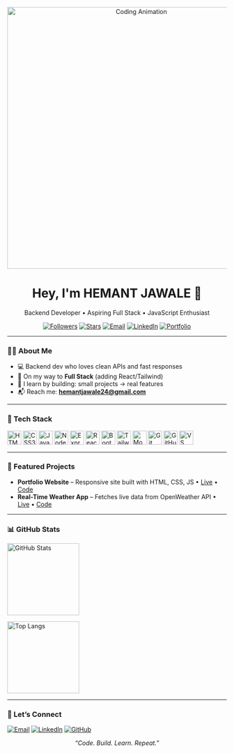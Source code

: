 <!-- GIF Banner -->
<p align="center">
  <img src="https://media4.giphy.com/media/v1.Y2lkPTc5MGI3NjExemo5Nm9vcWltcjZmNHM5YnplN2RidGhwZzhjaDNhdmQwZnByZ2JhNyZlcD12MV9pbnRlcm5hbF9naWZfYnlfaWQmY3Q9Zw/bGgsc5mWoryfgKBx1u/giphy.gif" alt="Coding Animation" width="600"/>
</p>

<!-- Profile Header -->
<h1 align="center">Hey, I'm HEMANT JAWALE 👋</h1>
<p align="center">
  Backend Developer • Aspiring Full Stack • JavaScript Enthusiast
</p>

<p align="center">
  <a href="https://github.com/hemantjawale?tab=followers"><img alt="Followers" src="https://img.shields.io/github/followers/hemantjawale?style=flat&label=Followers"></a>
  <a href="https://github.com/hemantjawale"><img alt="Stars" src="https://img.shields.io/github/stars/hemantjawale?affiliations=OWNER%2CCOLLABORATOR"></a>
  <a href="mailto:hemantjawale24@gmail.com"><img alt="Email" src="https://img.shields.io/badge/Email-Contact-informational"></a>
  <a href="https://www.linkedin.com/in/hemant-jawale/"><img alt="LinkedIn" src="https://img.shields.io/badge/LinkedIn-Connect-blue"></a>
  <a href="https://js-projects-19nu.vercel.app//"><img alt="Portfolio" src="https://img.shields.io/badge/Portfolio-Visit-success"></a>
</p>

---

### 👨‍💻 About Me
- 💻 Backend dev who loves clean APIs and fast responses  
- 🚀 On my way to **Full Stack** (adding React/Tailwind)  
- 🧩 I learn by building: small projects → real features  
- 📬 Reach me: **hemantjawale24@gmail.com**

---

### 🧰 Tech Stack
<p>
  <!-- Core Web -->
  <img alt="HTML5" title="HTML5" height="32" src="https://cdn.jsdelivr.net/gh/devicons/devicon/icons/html5/html5-original.svg"/>
  <img alt="CSS3" title="CSS3" height="32" src="https://cdn.jsdelivr.net/gh/devicons/devicon/icons/css3/css3-original.svg"/>
  <img alt="JavaScript" title="JavaScript" height="32" src="https://cdn.jsdelivr.net/gh/devicons/devicon/icons/javascript/javascript-original.svg"/>
  <!-- Frameworks / Libraries -->
  <img alt="Node.js" title="Node.js" height="32" src="https://cdn.jsdelivr.net/gh/devicons/devicon/icons/nodejs/nodejs-original.svg"/>
  <img alt="Express.js" title="Express.js" height="32" src="https://cdn.worldvectorlogo.com/logos/expressjs.svg"/>
  <img alt="React" title="React" height="32" src="https://cdn.jsdelivr.net/gh/devicons/devicon/icons/react/react-original.svg"/>
  <img alt="Bootstrap" title="Bootstrap" height="32" src="https://cdn.jsdelivr.net/gh/devicons/devicon/icons/bootstrap/bootstrap-original.svg"/>
  <img alt="Tailwind CSS" title="Tailwind CSS" height="32" src="https://img.icons8.com/?size=100&id=x7XMNGh2vdqA&format=png&color="/>
  <!-- Databases -->
  <img alt="MongoDB" title="MongoDB" height="32" src="https://cdn.jsdelivr.net/gh/devicons/devicon/icons/mongodb/mongodb-original.svg"/>
  <!-- Tools -->
  <img alt="Git" title="Git" height="32" src="https://cdn.jsdelivr.net/gh/devicons/devicon/icons/git/git-original.svg"/>
  <img alt="GitHub" title="GitHub" height="32" src="https://cdn.worldvectorlogo.com/logos/github-icon-2.svg"/>
  <img alt="VS Code" title="VS Code" height="32" src="https://cdn.jsdelivr.net/gh/devicons/devicon/icons/vscode/vscode-original.svg"/>
</p>

---

### 🧩 Featured Projects
- **Portfolio Website** – Responsive site built with HTML, CSS, JS • [Live](https://js-projects-19nu.vercel.app/) • [Code](https://github.com/hemantjawale/JS_PROJECTS/tree/main/src)  
- **Real-Time Weather App** – Fetches live data from OpenWeather API • [Live](https://js-projects-nine-iota.vercel.app/) • [Code](https://github.com/hemantjawale/JS_PROJECTS/tree/main/src)

---

### 📊 GitHub Stats
<p>
  <img height="165" alt="GitHub Stats" src="https://github-readme-stats.vercel.app/api?username=hemantjawale&show_icons=true&hide_title=true&hide_border=true" />
</p>
<p>
  <img height="165" alt="Top Langs" src="https://github-readme-stats.vercel.app/api/top-langs/?username=hemantjawale&layout=compact&hide_border=true" />
</p>

---

### 🤝 Let’s Connect
<p>
  <a href="mailto:hemantjawale24@gmail.com"><img alt="Email" src="https://img.shields.io/badge/Email-hemantjawale24@gmail.com-informational?logo=gmail"></a>
  <a href="https://www.linkedin.com/in/hemant-jawale/"><img alt="LinkedIn" src="https://img.shields.io/badge/LinkedIn-Hemant Jawale-blue?logo=linkedin"></a>
  <a href="https://github.com/hemantjawale"><img alt="GitHub" src="https://img.shields.io/badge/GitHub-hemantjawale-blue?logo=github"></a>
</p>

<!-- Small note -->
<p align="center"><i>“Code. Build. Learn. Repeat.”</i></p>
